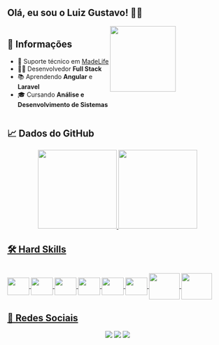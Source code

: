 ## Olá, eu sou o Luiz Gustavo! 👨‍💻
<div style="display: inline-block">
<img align="right" height="150" src="https://cdn.discordapp.com/attachments/625078097615650817/958919426139373608/ezgif.com-gif-maker.gif">
<div margin="30px">
<h2>📑 Informações</h2>
  
  - 💼 Suporte técnico em [MadeLife](https://madelife.com.br/)
  - 👨‍💻 Desenvolvedor **Full Stack**
  - 📚 Aprendendo **Angular** e **Laravel**
  - 🎓 Cursando **Análise e Desenvolvimento de Sistemas**
  
</div>
</div>

<h2>📈 Dados do GitHub</h2>
<div align="center">
  <a href="https://github.com/luizgcl">
  <img height="180em" src="https://github-readme-stats.vercel.app/api?username=luizgcl&show_icons=true&theme=cobalt&include_all_commits=true&count_private=true&title_color=006ba6"/>
  <img height="180em" src="https://github-readme-stats.vercel.app/api/top-langs/?username=luizgcl&layout=compact&langs_count=7&theme=cobalt&title_color=006ba6"/>
</div>
  
<h2>🛠 Hard Skills</h2>
<div style="display: inline_block"><br>
<img align="center" height="40" width="50" src="https://cdn.jsdelivr.net/gh/devicons/devicon/icons/java/java-original.svg" />
<img align="center" height="40" width="50" src="https://cdn.jsdelivr.net/gh/devicons/devicon/icons/typescript/typescript-original.svg" />
<img align="center" height="40" width="50" src="https://cdn.jsdelivr.net/gh/devicons/devicon/icons/angularjs/angularjs-original.svg" />
<img align="center"height="40" width="50" src="https://cdn.jsdelivr.net/gh/devicons/devicon/icons/react/react-original.svg" />
<img align="center"height="40" width="50" src="https://cdn.jsdelivr.net/gh/devicons/devicon/icons/spring/spring-original.svg" />
<img align="center" height="40" width="50" src="https://cdn.jsdelivr.net/gh/devicons/devicon/icons/nestjs/nestjs-plain.svg" />
  
<img align="center" height="60" width="70" src="https://cdn.jsdelivr.net/gh/devicons/devicon/icons/mysql/mysql-original-wordmark.svg" />
<img align="center" height="60" width="70" src="https://cdn.jsdelivr.net/gh/devicons/devicon/icons/mongodb/mongodb-plain-wordmark.svg" />
</div>
  
<h2>📲 Redes Sociais</h2>
<div align="center"> 
  <a href="https://www.instagram.com/luizgcl" target="_blank"><img src="https://img.shields.io/badge/-Instagram-%23E4405F?style=for-the-badge&logo=instagram&logoColor=white" target="_blank"></a>
  <a href="https://www.linkedin.com/in/luizgcl/" target="_blank"><img src="https://img.shields.io/badge/-LinkedIn-%230077B5?style=for-the-badge&logo=linkedin&logoColor=white" target="_blank"></a> 
  <a href = "mailto:luiizgcl@gmail.com"><img src="https://img.shields.io/badge/-Gmail-red?style=for-the-badge&logo=gmail&logoColor=white" target="_blank"></a>
</div>
